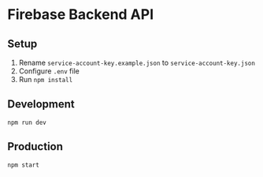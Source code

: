 # Firebase Backend API

## Setup
1. Rename `service-account-key.example.json` to `service-account-key.json`
2. Configure `.env` file
3. Run `npm install`

## Development
`npm run dev`

## Production
`npm start`